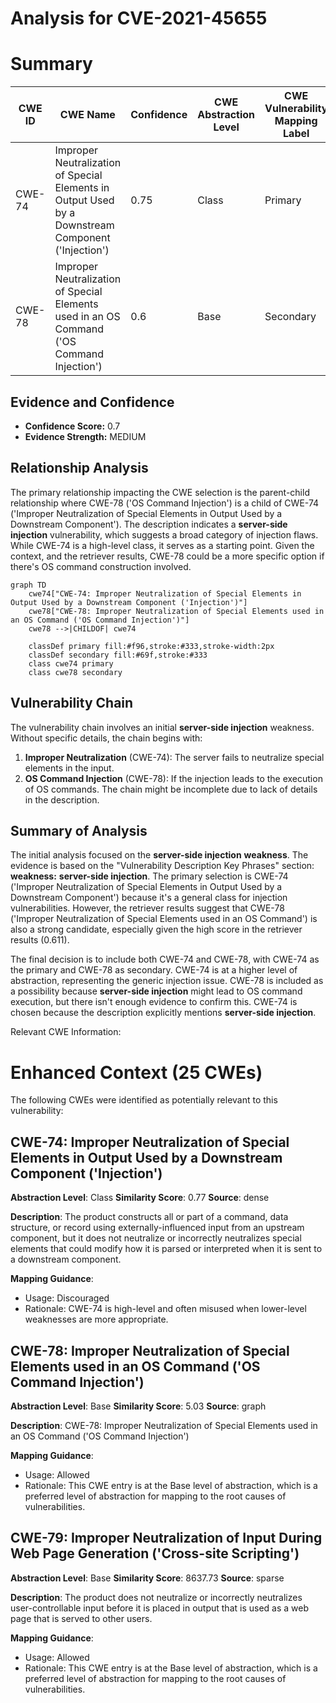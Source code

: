 # Analysis for CVE-2021-45655

# Summary
| CWE ID | CWE Name | Confidence | CWE Abstraction Level | CWE Vulnerability Mapping Label | CWE-Vulnerability Mapping Notes |
|---|---|---|---|---|---|
| CWE-74 | Improper Neutralization of Special Elements in Output Used by a Downstream Component ('Injection') | 0.75 | Class | Primary | Allowed-with-Review |
| CWE-78 | Improper Neutralization of Special Elements used in an OS Command ('OS Command Injection') | 0.6 | Base | Secondary | Allowed |

## Evidence and Confidence

*   **Confidence Score:** 0.7
*   **Evidence Strength:** MEDIUM

## Relationship Analysis
The primary relationship impacting the CWE selection is the parent-child relationship where CWE-78 ('OS Command Injection') is a child of CWE-74 ('Improper Neutralization of Special Elements in Output Used by a Downstream Component'). The description indicates a **server-side injection** vulnerability, which suggests a broad category of injection flaws. While CWE-74 is a high-level class, it serves as a starting point. Given the context, and the retriever results, CWE-78 could be a more specific option if there's OS command construction involved.

```mermaid
graph TD
    cwe74["CWE-74: Improper Neutralization of Special Elements in Output Used by a Downstream Component ('Injection')"]
    cwe78["CWE-78: Improper Neutralization of Special Elements used in an OS Command ('OS Command Injection')"]
    cwe78 -->|CHILDOF| cwe74
    
    classDef primary fill:#f96,stroke:#333,stroke-width:2px
    classDef secondary fill:#69f,stroke:#333
    class cwe74 primary
    class cwe78 secondary
```

## Vulnerability Chain
The vulnerability chain involves an initial **server-side injection** weakness. Without specific details, the chain begins with:
  1. **Improper Neutralization** (CWE-74): The server fails to neutralize special elements in the input.
  2. **OS Command Injection** (CWE-78): If the injection leads to the execution of OS commands.
The chain might be incomplete due to lack of details in the description.

## Summary of Analysis
The initial analysis focused on the **server-side injection** **weakness**. The evidence is based on the "Vulnerability Description Key Phrases" section: **weakness:** **server-side injection**.
The primary selection is CWE-74 ('Improper Neutralization of Special Elements in Output Used by a Downstream Component') because it's a general class for injection vulnerabilities. However, the retriever results suggest that CWE-78 ('Improper Neutralization of Special Elements used in an OS Command') is also a strong candidate, especially given the high score in the retriever results (0.611).

The final decision is to include both CWE-74 and CWE-78, with CWE-74 as the primary and CWE-78 as secondary. CWE-74 is at a higher level of abstraction, representing the generic injection issue. CWE-78 is included as a possibility because **server-side injection** might lead to OS command execution, but there isn't enough evidence to confirm this.
CWE-74 is chosen because the description explicitly mentions **server-side injection**.

Relevant CWE Information:

# Enhanced Context (25 CWEs)
The following CWEs were identified as potentially relevant to this vulnerability:

## CWE-74: Improper Neutralization of Special Elements in Output Used by a Downstream Component ('Injection')
**Abstraction Level**: Class
**Similarity Score**: 0.77
**Source**: dense

**Description**:
The product constructs all or part of a command, data structure, or record using externally-influenced input from an upstream component, but it does not neutralize or incorrectly neutralizes special elements that could modify how it is parsed or interpreted when it is sent to a downstream component.

**Mapping Guidance**:
- Usage: Discouraged
- Rationale: CWE-74 is high-level and often misused when lower-level weaknesses are more appropriate.

## CWE-78: Improper Neutralization of Special Elements used in an OS Command ('OS Command Injection')
**Abstraction Level**: Base
**Similarity Score**: 5.03
**Source**: graph

**Description**:
CWE-78: Improper Neutralization of Special Elements used in an OS Command ('OS Command Injection')

**Mapping Guidance**:
- Usage: Allowed
- Rationale: This CWE entry is at the Base level of abstraction, which is a preferred level of abstraction for mapping to the root causes of vulnerabilities.

## CWE-79: Improper Neutralization of Input During Web Page Generation ('Cross-site Scripting')
**Abstraction Level**: Base
**Similarity Score**: 8637.73
**Source**: sparse

**Description**:
The product does not neutralize or incorrectly neutralizes user-controllable input before it is placed in output that is used as a web page that is served to other users.

**Mapping Guidance**:
- Usage: Allowed
- Rationale: This CWE entry is at the Base level of abstraction, which is a preferred level of abstraction for mapping to the root causes of vulnerabilities.